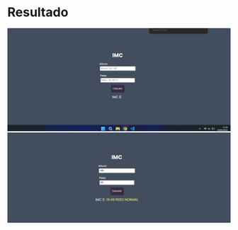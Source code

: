 <h1>Resultado</h1>
<img src="https://github.com/Mariianah-Santos/JavaScript/blob/main/html_css_js/9%20-%20imc/img/um.png">
<img src="https://github.com/Mariianah-Santos/JavaScript/blob/main/html_css_js/9%20-%20imc/img/dois.png">
